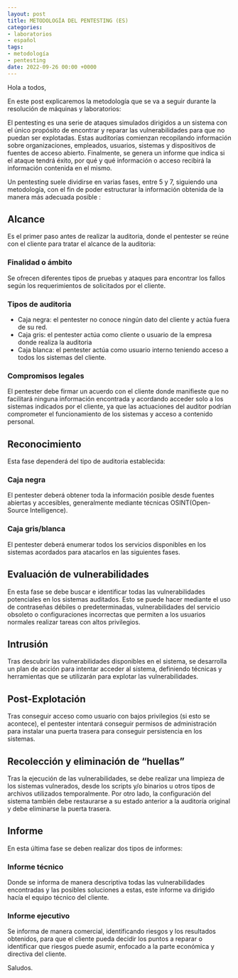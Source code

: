 ```yaml
---
layout: post
title: METODOLOGÍA DEL PENTESTING (ES)
categories:
- laboratorios
- español
tags:
- metodología
- pentesting
date: 2022-09-26 00:00 +0000
---
```

Hola a todos,

En este post explicaremos la metodología que se va a seguir durante la resolución de máquinas y laboratorios:

El pentesting es una serie de ataques simulados dirigidos a un sistema con el único propósito de encontrar y reparar las vulnerabilidades para que no puedan ser explotadas. Estas auditorías comienzan recopilando información sobre organizaciones, empleados, usuarios, sistemas y dispositivos de fuentes de acceso abierto. Finalmente, se genera un informe que indica si el ataque tendrá éxito, por qué y qué información o acceso recibirá la información contenida en el mismo.

Un pentesting suele dividirse en varias fases, entre 5 y 7, siguiendo una metodología, con el fin de poder estructurar la información obtenida de la manera más adecuada posible :

## Alcance 

Es el primer paso antes de realizar la auditoria, donde el pentester se reúne con el cliente para tratar el alcance de la auditoria:

### Finalidad o ámbito 

Se ofrecen diferentes tipos de pruebas y ataques para encontrar los fallos según los requerimientos de solicitados por el cliente.

### Tipos de auditoria

- Caja negra: el pentester no conoce ningún dato del cliente y actúa fuera de su red.
- Caja gris: el pentester actúa como cliente o usuario de la empresa donde realiza la auditoria
- Caja blanca: el pentester actúa como usuario interno teniendo acceso a todos los sistemas del cliente.

### Compromisos legales

El pentester debe firmar un acuerdo con el cliente donde manifieste que no facilitará ninguna información encontrada y acordando acceder solo a los sistemas indicados por el cliente, ya que las actuaciones del auditor podrían comprometer el funcionamiento de los sistemas y acceso a contenido personal.

## Reconocimiento

Esta fase dependerá del tipo de auditoria establecida:

### Caja negra

El pentester deberá obtener toda la información posible desde fuentes abiertas y accesibles, generalmente mediante técnicas OSINT(Open-Source Intelligence).

### Caja gris/blanca

El pentester deberá enumerar todos los servicios disponibles en los sistemas acordados para atacarlos en las siguientes fases.

## Evaluación de vulnerabilidades

En esta fase se debe buscar e identificar todas las vulnerabilidades potenciales en los sistemas auditados. Esto se puede hacer mediante el uso de contraseñas débiles o predeterminadas, vulnerabilidades del servicio obsoleto o configuraciones incorrectas que permiten a los usuarios normales realizar tareas con altos privilegios.

## Intrusión

Tras descubrir las vulnerabilidades disponibles en el sistema, se desarrolla un plan de acción para intentar acceder al sistema, definiendo técnicas y herramientas que se utilizarán para explotar las vulnerabilidades.

## Post-Explotación

Tras conseguir acceso como usuario con bajos privilegios (si esto se acontece), el pentester intentará conseguir permisos de administración para instalar una puerta trasera para conseguir persistencia en los sistemas.

## Recolección y eliminación de “huellas”

Tras la ejecución de las vulnerabilidades, se debe realizar una limpieza de los sistemas vulnerados, desde los scripts y/o binarios u otros tipos de archivos utilizados temporalmente. Por otro lado, la configuración del sistema también debe restaurarse a su estado anterior a la auditoría original y debe eliminarse la puerta trasera.

## Informe

En esta última fase se deben realizar dos tipos de informes:

### Informe técnico

Donde se informa de manera descriptiva todas las vulnerabilidades encontradas y las posibles soluciones a estas, este informe va dirigido hacía el equipo técnico del cliente.

### Informe ejecutivo

Se informa de manera comercial, identificando riesgos y los resultados obtenidos, para que el cliente pueda decidir los puntos a reparar o identificar que riesgos puede asumir, enfocado a la parte económica y directiva del cliente.



Saludos.